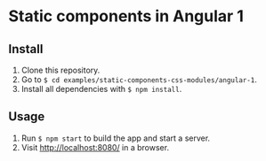 # Static components in Angular 1

## Install

1. Clone this repository.
2. Go to `$ cd examples/static-components-css-modules/angular-1`.
3. Install all dependencies with `$ npm install`.

## Usage

1. Run `$ npm start` to build the app and start a server.
2. Visit [http://localhost:8080/](http://localhost:8080/) in a browser.

